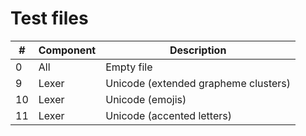 # Test files

| #   | Component     | Description                          |
|-----|---------------|--------------------------------------|
| 0   | All           | Empty file                           |
| 9   | Lexer         | Unicode (extended grapheme clusters) |
| 10  | Lexer         | Unicode (emojis)                     |
| 11  | Lexer         | Unicode (accented letters)           |
